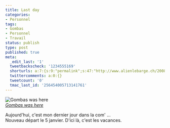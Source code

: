```yaml
---
title: Last day
categories:
- Personnel
tags:
- Gombas
- Personnel
- Travail
status: publish
type: post
published: true
meta:
  _edit_last: '1'
  tweetbackscheck: '1234555169'
  shorturls: a:7:{s:9:"permalink";s:47:"http://www.alienlebarge.ch/2008/12/23/last-day/";s:7:"tinyurl";s:25:"http://tinyurl.com/dmakpa";s:4:"isgd";s:17:"http://is.gd/ikO1";s:5:"bitly";s:18:"http://bit.ly/k3is";s:5:"snipr";s:22:"http://snipr.com/ba2tp";s:5:"snurl";s:22:"http://snurl.com/ba2tp";s:7:"snipurl";s:24:"http://snipurl.com/ba2tp";}
  twittercomments: a:0:{}
  tweetcount: '0'
  tmac_last_id: '256454005713141761'
---
```

<p>
<img src="http://farm4.static.flickr.com/3258/3130328851_055a16693d.jpg" alt="Gombas was here" /><br /><i><a href="http://www.flickr.com/photos/alienlebarge/3130328851/" title="photo sharing">Gombas was here</a></i>
</p>
				
<p>
	Aujourd'hui, c'est mon dernier jour dans la com' ...<br />
Nouveau départ le 5 janvier. D'ici là, c'est les vacances.
</p>
